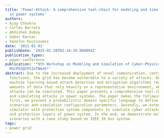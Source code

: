 ```yaml
---
title: 'Power-Attack: A comprehensive tool-chain for modeling and simulating attacks
  in power systems'
authors:
- Ajay Chhokra
- Carlos Barreto
- Abhishek Dubey
- Gabor Karsai
- Xenofon Koutsoukos
date: '2021-01-01'
publishDate: '2025-02-20T03:16:29.009094Z'
publication_types:
- paper-conference
publication: '*9th Workshop on Modeling and Simulation of Cyber-Physical Energy Systems,
  MSCPES@CPSIoTWeek*'
abstract: Due to the increased deployment of novel communication, control and protection
  functions, the grid has become vulnerable to a variety of attacks. Designing robust
  machine learning based attack detection and mitigation algorithms require large
  amounts of data that rely heavily on a representative environment, where different
  attacks can be simulated. This paper presents a comprehensive tool-chain for modeling
  and simulating attacks in power systems. The paper makes the following contributions,
  first, we present a probabilistic domain specific language to define multiple attack
  scenarios and simulation configuration parameters. Secondly, we extend the PyPower-dynamics
  simulator with protection system components to simulate cyber attacks in control
  and protection layers of power system. In the end, we demonstrate multiple attack
  scenarios with a case study based on IEEE 39 bus system.
tags:
- power grid
---
```


